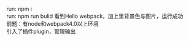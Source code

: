 run:   npm i  
run:   npm run bulid 
看到Hello webpack，加上里背景色与图片，运行成功  
前题：有node和webpack4.0以上环境  
引入了插件plugin，管理输出
